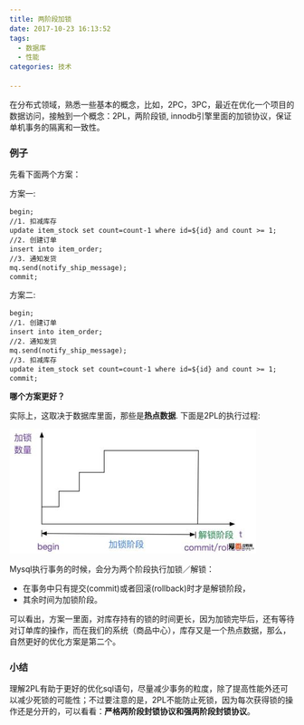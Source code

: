 ```yaml
---
title: 两阶段加锁
date: 2017-10-23 16:13:52
tags:
  - 数据库
  - 性能
categories: 技术

---
```


在分布式领域，熟悉一些基本的概念，比如，2PC，3PC，最近在优化一个项目的数据访问，接触到一个概念：2PL，两阶段锁, innodb引擎里面的加锁协议，保证单机事务的隔离和一致性。

### 例子

先看下面两个方案：

方案一:

```
begin;      
//1. 扣减库存
update item_stock set count=count-1 where id=${id} and count >= 1;      
//2. 创建订单
insert into item_order;
//3. 通知发货
mq.send(notify_ship_message);
commit;
```

方案二:

```
begin;      
//1. 创建订单
insert into item_order;
//2. 通知发货
mq.send(notify_ship_message);
//3. 扣减库存
update item_stock set count=count-1 where id=${id} and count >= 1;      
commit;
```

**哪个方案更好？**

实际上，这取决于数据库里面，那些是**热点数据**. 下面是2PL的执行过程:

![](/images/middleware/2pl-01.jpg)

Mysql执行事务的时候，会分为两个阶段执行加锁／解锁：

* 在事务中只有提交(commit)或者回滚(rollback)时才是解锁阶段，
* 其余时间为加锁阶段。

可以看出，方案一里面，对库存持有的锁的时间更长，因为加锁完毕后，还有等待对订单库的操作，而在我们的系统（商品中心），库存又是一个热点数据，那么， 自然更好的优化方案是第二个。

### 小结

理解2PL有助于更好的优化sql语句，尽量减少事务的粒度，除了提高性能外还可以减少死锁的可能性；不过要注意的是，2PL不能防止死锁，因为每次获得锁的操作还是分开的，可以看看：**严格两阶段封锁协议和强两阶段封锁协议**。

